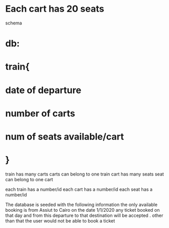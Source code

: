 

# Each cart has 20 seats 


schema
# db:
#   train{
#        date of departure
#        number of carts
#        num of seats available/cart
#        
#    }

train has many carts 
carts can belong to one train
cart has many seats 
seat can belong to one cart

each train has a number/id
each cart has a number/id
each seat has a number/id

The database is seeded with the following information
    the only available booking is from Assiut to Cairo on the date 1/1/2020
    any ticket booked on that day and from this departure to that destination will be accepted .
    other than that the user would not be able to book a ticket
